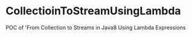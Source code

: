 # CollectioinToStreamUsingLambda
POC of 'From Collection to Streams in Java8 Using Lambda Expressions
